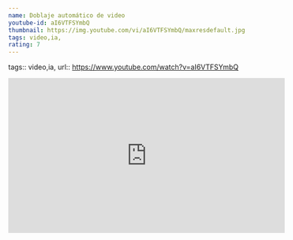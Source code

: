 ```yaml
---
name: Doblaje automático de video
youtube-id: aI6VTFSYmbQ
thumbnail: https://img.youtube.com/vi/aI6VTFSYmbQ/maxresdefault.jpg
tags: video,ia,
rating: 7
---
```

tags:: video,ia,
url:: https://www.youtube.com/watch?v=aI6VTFSYmbQ

<iframe width='560' height='315' src='https://www.youtube.com/embed/aI6VTFSYmbQ' title='YouTube video player' frameborder='0' allow='accelerometer; autoplay; clipboard-write; encrypted-media; gyroscope; picture-in-picture; web-share' allowfullscreen></iframe>


